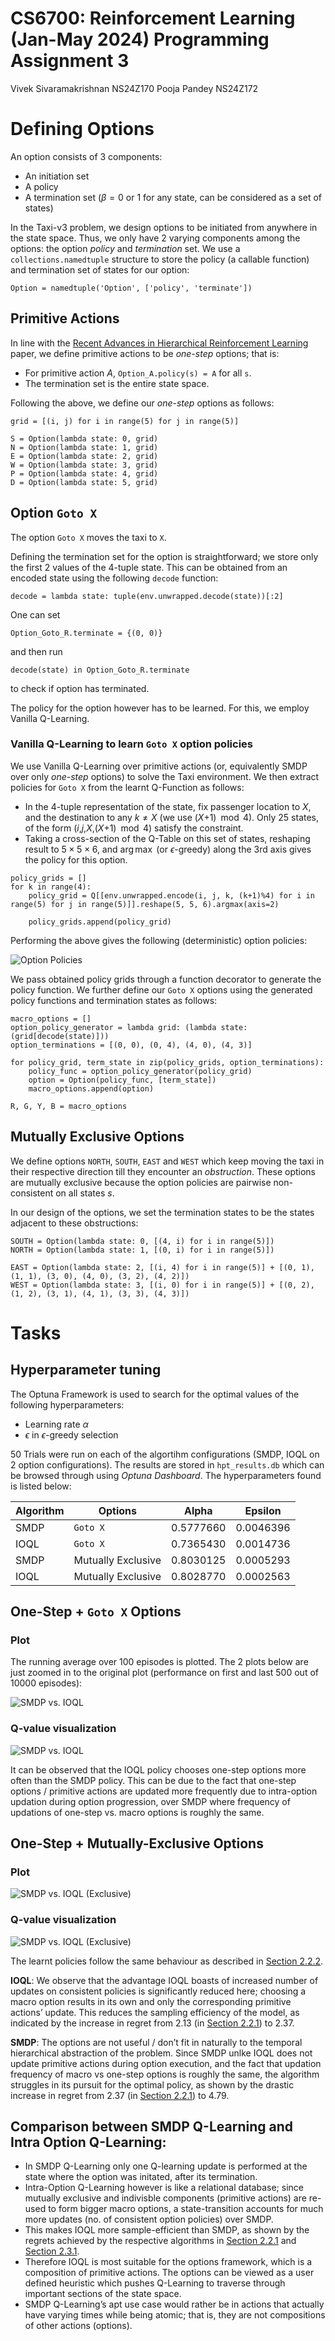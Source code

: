 # CS6700: Reinforcement Learning (Jan-May 2024) Programming Assignment 3

Vivek Sivaramakrishnan NS24Z170
Pooja Pandey NS24Z172



# Defining Options

An option consists of 3 components:

-   An initiation set
-   A policy
-   A termination set (*β* = 0 or 1 for any state, can be considered as
    a set of states)

In the Taxi-v3 problem, we design options to be initiated from anywhere
in the state space. Thus, we only have 2 varying components among the
options: the option *policy* and *termination* set. We use a
`collections.namedtuple` structure to store the policy (a callable
function) and termination set of states for our option:

``` maarkdown
Option = namedtuple('Option', ['policy', 'terminate'])
```

## Primitive Actions

In line with the [Recent Advances in Hierarchical Reinforcement
Learning](https://people.cs.umass.edu/~mahadeva/papers/hrl.pdf) paper,
we define primitive actions to be *one-step* options; that is:

-   For primitive action *A*, `Option_A.policy(s) = A` for all `s`.
-   The termination set is the entire state space.

Following the above, we define our *one-step* options as follows:

``` maarkdown
grid = [(i, j) for i in range(5) for j in range(5)]

S = Option(lambda state: 0, grid)
N = Option(lambda state: 1, grid)
E = Option(lambda state: 2, grid)
W = Option(lambda state: 3, grid)
P = Option(lambda state: 4, grid)
D = Option(lambda state: 5, grid)
```

## Option `Goto X`

The option `Goto X` moves the taxi to `X`.

Defining the termination set for the option is straightforward; we store
only the first 2 values of the 4-tuple state. This can be obtained from
an encoded state using the following `decode` function:

``` maarkdown
decode = lambda state: tuple(env.unwrapped.decode(state))[:2]
```

One can set

``` maarkdown
Option_Goto_R.terminate = {(0, 0)}
```

and then run

``` maarkdown
decode(state) in Option_Goto_R.terminate
```

to check if option has terminated.

The policy for the option however has to be learned. For this, we employ
Vanilla Q-Learning.

### Vanilla Q-Learning to learn `Goto X` option policies

We use Vanilla Q-Learning over primitive actions (or, equivalently SMDP
over only *one-step* options) to solve the Taxi environment. We then
extract policies for `Goto X` from the learnt Q-Function as follows:

-   In the 4-tuple representation of the state, fix passenger location
    to *X*, and the destination to any *k* ≠ *X* (we use
    (*X*+1) mod  4). Only 25 states, of the form
    (*i*,*j*,*X*,(*X*+1) mod  4) satisfy the constraint.
-   Taking a cross-section of the Q-Table on this set of states,
    reshaping result to 5 × 5 × 6, and arg max  (or *ϵ*-greedy) along
    the 3rd axis gives the policy for this option.

``` maarkdown
policy_grids = []
for k in range(4):
    policy_grid = Q[[env.unwrapped.encode(i, j, k, (k+1)%4) for i in range(5) for j in range(5)]].reshape(5, 5, 6).argmax(axis=2)
    
    policy_grids.append(policy_grid)
```

Performing the above gives the following (deterministic) option
policies:

![Option Policies](plots/option_policies.png)

We pass obtained policy grids through a function decorator to generate
the policy function. We further define our `Goto X` options using the
generated policy functions and termination states as follows:

``` maarkdown
macro_options = []
option_policy_generator = lambda grid: (lambda state: (grid[decode(state)]))
option_terminations = [(0, 0), (0, 4), (4, 0), (4, 3)]

for policy_grid, term_state in zip(policy_grids, option_terminations):
    policy_func = option_policy_generator(policy_grid)
    option = Option(policy_func, [term_state])
    macro_options.append(option)

R, G, Y, B = macro_options
```

## Mutually Exclusive Options

We define options `NORTH`, `SOUTH`, `EAST` and `WEST` which keep moving
the taxi in their respective direction till they encounter an
*obstruction*. These options are mutually exclusive because the option
policies are pairwise non-consistent on all states *s*.

In our design of the options, we set the termination states to be the
states adjacent to these obstructions:

``` maarkdown
SOUTH = Option(lambda state: 0, [(4, i) for i in range(5)])
NORTH = Option(lambda state: 1, [(0, i) for i in range(5)])

EAST = Option(lambda state: 2, [(i, 4) for i in range(5)] + [(0, 1), (1, 1), (3, 0), (4, 0), (3, 2), (4, 2)])
WEST = Option(lambda state: 3, [(i, 0) for i in range(5)] + [(0, 2), (1, 2), (3, 1), (4, 1), (3, 3), (4, 3)])
```

# Tasks

## Hyperparameter tuning

The Optuna Framework is used to search for the optimal values of the
following hyperparameters:

-   Learning rate *α*
-   *ϵ* in *ϵ*-greedy selection

50 Trials were run on each of the algortihm configurations (SMDP, IOQL
on 2 option configurations). The results are stored in `hpt_results.db`
which can be browsed through using *Optuna Dashboard*. The
hyperparameters found is listed below:

<table>
<thead>
<tr class="header">
<th>Algorithm</th>
<th>Options</th>
<th>Alpha</th>
<th>Epsilon</th>
</tr>
</thead>
<tbody>
<tr class="odd">
<td>SMDP</td>
<td><code>Goto X</code></td>
<td>0.5777660</td>
<td>0.0046396</td>
</tr>
<tr class="even">
<td>IOQL</td>
<td><code>Goto X</code></td>
<td>0.7365430</td>
<td>0.0014736</td>
</tr>
<tr class="odd">
<td>SMDP</td>
<td>Mutually Exclusive</td>
<td>0.8030125</td>
<td>0.0005293</td>
</tr>
<tr class="even">
<td>IOQL</td>
<td>Mutually Exclusive</td>
<td>0.8028770</td>
<td>0.0002563</td>
</tr>
</tbody>
</table>

## One-Step + `Goto X` Options

### Plot

The running average over 100 episodes is plotted. The 2 plots below are
just zoomed in to the original plot (performance on first and last 500
out of 10000 episodes):

![SMDP vs. IOQL](plots/plot.png)

### Q-value visualization

![SMDP vs. IOQL](plots/qvalue.png)

It can be observed that the IOQL policy chooses one-step options more
often than the SMDP policy. This can be due to the fact that one-step
options / primitive actions are updated more frequently due to
intra-option updation during option progression, over SMDP where
frequency of updations of one-step vs. macro options is roughly the
same.

## One-Step + Mutually-Exclusive Options

### Plot

![SMDP vs. IOQL (Exclusive)](plots/plot_exclusive.png)

### Q-value visualization

![SMDP vs. IOQL (Exclusive)](plots/qvalue_exclusive.png)

The learnt policies follow the same behaviour as described in
[Section 2.2.2](#sec-qval).

**IOQL**: We observe that the advantage IOQL boasts of increased number
of updates on consistent policies is significantly reduced here;
choosing a macro option results in its own and only the corresponding
primitive actions’ update. This reduces the sampling efficiency of the
model, as indicated by the increase in regret from 2.13 (in
[Section 2.2.1](#sec-plot1)) to 2.37.

**SMDP**: The options are not useful / don’t fit in naturally to the
temporal hierarchical abstraction of the problem. Since SMDP unlke IOQL
does not update primitive actions during option execution, and the fact
that updation frequency of macro vs one-step options is roughly the
same, the algorithm struggles in its pursuit for the optimal policy, as
shown by the drastic increase in regret from 2.37 (in
[Section 2.2.1](#sec-plot1)) to 4.79.

## Comparison between SMDP Q-Learning and Intra Option Q-Learning:

-   In SMDP Q-Learning only one Q-learning update is performed at the
    state where the option was initated, after its termination.
-   Intra-Option Q-Learning however is like a relational database; since
    mutually exclusive and indivisble components (primitive actions) are
    re-used to form bigger macro options, a state-transition accounts
    for much more updates (no. of consistent option policies) over SMDP.
-   This makes IOQL more sample-efficient than SMDP, as shown by the
    regrets achieved by the respective algorithms in
    [Section 2.2.1](#sec-plot1) and [Section 2.3.1](#sec-plot2).
-   Therefore IOQL is most suitable for the options framework, which is
    a composition of primitive actions. The options can be viewed as a
    user defined heuristic which pushes Q-Learning to traverse through
    important sections of the state space.
-   SMDP Q-Learning’s apt use case would rather be in actions that
    actually have varying times while being atomic; that is, they are
    not compositions of other actions (options).
